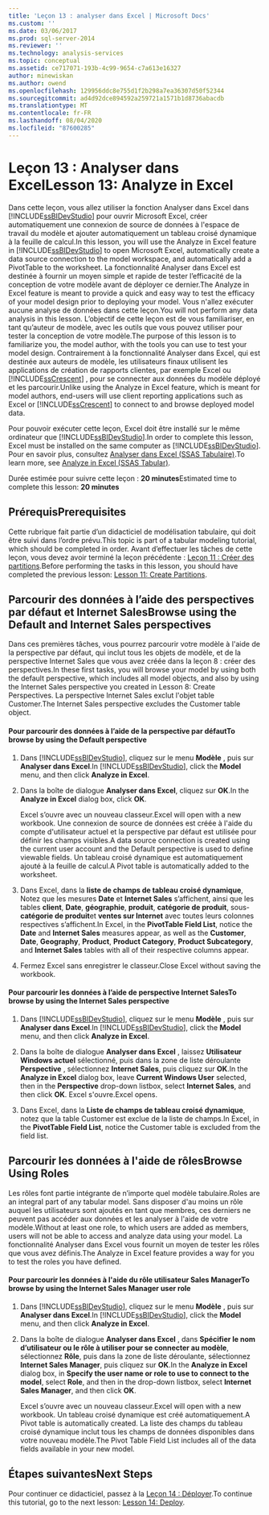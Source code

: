 ```yaml
---
title: 'Leçon 13 : analyser dans Excel | Microsoft Docs'
ms.custom: ''
ms.date: 03/06/2017
ms.prod: sql-server-2014
ms.reviewer: ''
ms.technology: analysis-services
ms.topic: conceptual
ms.assetid: ce717071-193b-4c99-9654-c7a613e16327
author: minewiskan
ms.author: owend
ms.openlocfilehash: 129956ddc8e755d1f2b298a7ea36307d50f52344
ms.sourcegitcommit: ad4d92dce894592a259721a1571b1d8736abacdb
ms.translationtype: MT
ms.contentlocale: fr-FR
ms.lasthandoff: 08/04/2020
ms.locfileid: "87600285"
---
```

# <a name="lesson-13-analyze-in-excel"></a><span data-ttu-id="3886f-102">Leçon 13 : Analyser dans Excel</span><span class="sxs-lookup"><span data-stu-id="3886f-102">Lesson 13: Analyze in Excel</span></span>
  <span data-ttu-id="3886f-103">Dans cette leçon, vous allez utiliser la fonction Analyser dans Excel dans [!INCLUDE[ssBIDevStudio](../includes/ssbidevstudio-md.md)] pour ouvrir Microsoft Excel, créer automatiquement une connexion de source de données à l'espace de travail du modèle et ajouter automatiquement un tableau croisé dynamique à la feuille de calcul.</span><span class="sxs-lookup"><span data-stu-id="3886f-103">In this lesson, you will use the Analyze in Excel feature in [!INCLUDE[ssBIDevStudio](../includes/ssbidevstudio-md.md)] to open Microsoft Excel, automatically create a data source connection to the model workspace, and automatically add a PivotTable to the worksheet.</span></span> <span data-ttu-id="3886f-104">La fonctionnalité Analyser dans Excel est destinée à fournir un moyen simple et rapide de tester l’efficacité de la conception de votre modèle avant de déployer ce dernier.</span><span class="sxs-lookup"><span data-stu-id="3886f-104">The Analyze in Excel feature is meant to provide a quick and easy way to test the efficacy of your model design prior to deploying your model.</span></span> <span data-ttu-id="3886f-105">Vous n'allez exécuter aucune analyse de données dans cette leçon.</span><span class="sxs-lookup"><span data-stu-id="3886f-105">You will not perform any data analysis in this lesson.</span></span> <span data-ttu-id="3886f-106">L’objectif de cette leçon est de vous familiariser, en tant qu’auteur de modèle, avec les outils que vous pouvez utiliser pour tester la conception de votre modèle.</span><span class="sxs-lookup"><span data-stu-id="3886f-106">The purpose of this lesson is to familiarize you, the model author, with the tools you can use to test your model design.</span></span> <span data-ttu-id="3886f-107">Contrairement à la fonctionnalité Analyser dans Excel, qui est destinée aux auteurs de modèle, les utilisateurs finaux utilisent les applications de création de rapports clientes, par exemple Excel ou [!INCLUDE[ssCrescent](../includes/sscrescent-md.md)] , pour se connecter aux données du modèle déployé et les parcourir.</span><span class="sxs-lookup"><span data-stu-id="3886f-107">Unlike using the Analyze in Excel feature, which is meant for model authors, end-users will use client reporting applications such as Excel or [!INCLUDE[ssCrescent](../includes/sscrescent-md.md)] to connect to and browse deployed model data.</span></span>  
  
 <span data-ttu-id="3886f-108">Pour pouvoir exécuter cette leçon, Excel doit être installé sur le même ordinateur que [!INCLUDE[ssBIDevStudio](../includes/ssbidevstudio-md.md)].</span><span class="sxs-lookup"><span data-stu-id="3886f-108">In order to complete this lesson, Excel must be installed on the same computer as [!INCLUDE[ssBIDevStudio](../includes/ssbidevstudio-md.md)].</span></span> <span data-ttu-id="3886f-109">Pour en savoir plus, consultez [Analyser dans Excel &#40;SSAS Tabulaire&#41;](tabular-models/analyze-in-excel-ssas-tabular.md).</span><span class="sxs-lookup"><span data-stu-id="3886f-109">To learn more, see [Analyze in Excel &#40;SSAS Tabular&#41;](tabular-models/analyze-in-excel-ssas-tabular.md).</span></span>  
  
 <span data-ttu-id="3886f-110">Durée estimée pour suivre cette leçon : **20 minutes**</span><span class="sxs-lookup"><span data-stu-id="3886f-110">Estimated time to complete this lesson: **20 minutes**</span></span>  
  
## <a name="prerequisites"></a><span data-ttu-id="3886f-111">Prérequis</span><span class="sxs-lookup"><span data-stu-id="3886f-111">Prerequisites</span></span>  
 <span data-ttu-id="3886f-112">Cette rubrique fait partie d’un didacticiel de modélisation tabulaire, qui doit être suivi dans l’ordre prévu.</span><span class="sxs-lookup"><span data-stu-id="3886f-112">This topic is part of a tabular modeling tutorial, which should be completed in order.</span></span> <span data-ttu-id="3886f-113">Avant d’effectuer les tâches de cette leçon, vous devez avoir terminé la leçon précédente : [Leçon 11 : Créer des partitions](lesson-10-create-partitions.md).</span><span class="sxs-lookup"><span data-stu-id="3886f-113">Before performing the tasks in this lesson, you should have completed the previous lesson: [Lesson 11: Create Partitions](lesson-10-create-partitions.md).</span></span>  
  
## <a name="browse-using-the-default-and-internet-sales-perspectives"></a><span data-ttu-id="3886f-114">Parcourir des données à l’aide des perspectives par défaut et Internet Sales</span><span class="sxs-lookup"><span data-stu-id="3886f-114">Browse using the Default and Internet Sales perspectives</span></span>  
 <span data-ttu-id="3886f-115">Dans ces premières tâches, vous pourrez parcourir votre modèle à l'aide de la perspective par défaut, qui inclut tous les objets de modèle, et de la perspective Internet Sales que vous avez créée dans la leçon 8 : créer des perspectives.</span><span class="sxs-lookup"><span data-stu-id="3886f-115">In these first tasks, you will browse your model by using both the default perspective, which includes all model objects, and also by using the Internet Sales perspective you created in Lesson 8: Create Perspectives.</span></span> <span data-ttu-id="3886f-116">La perspective Internet Sales exclut l'objet table Customer.</span><span class="sxs-lookup"><span data-stu-id="3886f-116">The Internet Sales perspective excludes the Customer table object.</span></span>  
  
#### <a name="to-browse-by-using-the-default-perspective"></a><span data-ttu-id="3886f-117">Pour parcourir des données à l’aide de la perspective par défaut</span><span class="sxs-lookup"><span data-stu-id="3886f-117">To browse by using the Default perspective</span></span>  
  
1.  <span data-ttu-id="3886f-118">Dans [!INCLUDE[ssBIDevStudio](../includes/ssbidevstudio-md.md)], cliquez sur le menu **Modèle** , puis sur **Analyser dans Excel**.</span><span class="sxs-lookup"><span data-stu-id="3886f-118">In [!INCLUDE[ssBIDevStudio](../includes/ssbidevstudio-md.md)], click the **Model** menu, and then click **Analyze in Excel**.</span></span>  
  
2.  <span data-ttu-id="3886f-119">Dans la boîte de dialogue **Analyser dans Excel**, cliquez sur **OK**.</span><span class="sxs-lookup"><span data-stu-id="3886f-119">In the **Analyze in Excel** dialog box, click **OK**.</span></span>  
  
     <span data-ttu-id="3886f-120">Excel s’ouvre avec un nouveau classeur.</span><span class="sxs-lookup"><span data-stu-id="3886f-120">Excel will open with a new workbook.</span></span> <span data-ttu-id="3886f-121">Une connexion de source de données est créée à l'aide du compte d'utilisateur actuel et la perspective par défaut est utilisée pour définir les champs visibles.</span><span class="sxs-lookup"><span data-stu-id="3886f-121">A data source connection is created using the current user account and the Default perspective is used to define viewable fields.</span></span> <span data-ttu-id="3886f-122">Un tableau croisé dynamique est automatiquement ajouté à la feuille de calcul.</span><span class="sxs-lookup"><span data-stu-id="3886f-122">A Pivot table is automatically added to the worksheet.</span></span>  
  
3.  <span data-ttu-id="3886f-123">Dans Excel, dans la **liste de champs de tableau croisé dynamique**, Notez que les mesures **Date** et **Internet Sales** s’affichent, ainsi que les tables **client**, **Date**, **géographie**, **produit**, **catégorie de produit**, sous- **catégorie de produit**et **ventes sur Internet** avec toutes leurs colonnes respectives s’affichent.</span><span class="sxs-lookup"><span data-stu-id="3886f-123">In Excel, in the **PivotTable Field List**, notice the **Date** and **Internet Sales** measures appear, as well as the **Customer**, **Date**, **Geography**, **Product**, **Product Category**, **Product Subcategory**, and **Internet Sales** tables with all of their respective columns appear.</span></span>  
  
4.  <span data-ttu-id="3886f-124">Fermez Excel sans enregistrer le classeur.</span><span class="sxs-lookup"><span data-stu-id="3886f-124">Close Excel without saving the workbook.</span></span>  
  
#### <a name="to-browse-by-using-the-internet-sales-perspective"></a><span data-ttu-id="3886f-125">Pour parcourir les données à l’aide de perspective Internet Sales</span><span class="sxs-lookup"><span data-stu-id="3886f-125">To browse by using the Internet Sales perspective</span></span>  
  
1.  <span data-ttu-id="3886f-126">Dans [!INCLUDE[ssBIDevStudio](../includes/ssbidevstudio-md.md)], cliquez sur le menu **Modèle** , puis sur **Analyser dans Excel**.</span><span class="sxs-lookup"><span data-stu-id="3886f-126">In [!INCLUDE[ssBIDevStudio](../includes/ssbidevstudio-md.md)], click the **Model** menu, and then click **Analyze in Excel**.</span></span>  
  
2.  <span data-ttu-id="3886f-127">Dans la boîte de dialogue **Analyser dans Excel** , laissez **Utilisateur Windows actuel** sélectionné, puis dans la zone de liste déroulante **Perspective** , sélectionnez **Internet Sales**, puis cliquez sur **OK**.</span><span class="sxs-lookup"><span data-stu-id="3886f-127">In the **Analyze in Excel** dialog box, leave **Current Windows User** selected, then in the **Perspective** drop-down listbox, select **Internet Sales**, and then click **OK**.</span></span> <span data-ttu-id="3886f-128">Excel s'ouvre.</span><span class="sxs-lookup"><span data-stu-id="3886f-128">Excel opens.</span></span>  
  
3.  <span data-ttu-id="3886f-129">Dans Excel, dans la **Liste de champs de tableau croisé dynamique**, notez que la table Customer est exclue de la liste de champs.</span><span class="sxs-lookup"><span data-stu-id="3886f-129">In Excel, in the **PivotTable Field List**, notice the Customer table is excluded from the field list.</span></span>  
  
## <a name="browse-using-roles"></a><span data-ttu-id="3886f-130">Parcourir les données à l'aide de rôles</span><span class="sxs-lookup"><span data-stu-id="3886f-130">Browse Using Roles</span></span>  
 <span data-ttu-id="3886f-131">Les rôles font partie intégrante de n’importe quel modèle tabulaire.</span><span class="sxs-lookup"><span data-stu-id="3886f-131">Roles are an integral part of any tabular model.</span></span> <span data-ttu-id="3886f-132">Sans disposer d'au moins un rôle auquel les utilisateurs sont ajoutés en tant que membres, ces derniers ne peuvent pas accéder aux données et les analyser à l'aide de votre modèle.</span><span class="sxs-lookup"><span data-stu-id="3886f-132">Without at least one role, to which users are added as members, users will not be able to access and analyze data using your model.</span></span> <span data-ttu-id="3886f-133">La fonctionnalité Analyser dans Excel vous fournit un moyen de tester les rôles que vous avez définis.</span><span class="sxs-lookup"><span data-stu-id="3886f-133">The Analyze in Excel feature provides a way for you to test the roles you have defined.</span></span>  
  
#### <a name="to-browse-by-using-the-internet-sales-manager-user-role"></a><span data-ttu-id="3886f-134">Pour parcourir les données à l'aide du rôle utilisateur Sales Manager</span><span class="sxs-lookup"><span data-stu-id="3886f-134">To browse by using the Internet Sales Manager user role</span></span>  
  
1.  <span data-ttu-id="3886f-135">Dans [!INCLUDE[ssBIDevStudio](../includes/ssbidevstudio-md.md)], cliquez sur le menu **Modèle** , puis sur **Analyser dans Excel**.</span><span class="sxs-lookup"><span data-stu-id="3886f-135">In [!INCLUDE[ssBIDevStudio](../includes/ssbidevstudio-md.md)], click the **Model** menu, and then click **Analyze in Excel**.</span></span>  
  
2.  <span data-ttu-id="3886f-136">Dans la boîte de dialogue **Analyser dans Excel** , dans **Spécifier le nom d’utilisateur ou le rôle à utiliser pour se connecter au modèle**, sélectionnez **Rôle**, puis dans la zone de liste déroulante, sélectionnez **Internet Sales Manager**, puis cliquez sur **OK**.</span><span class="sxs-lookup"><span data-stu-id="3886f-136">In the **Analyze in Excel** dialog box, in **Specify the user name or role to use to connect to the model**, select **Role**, and then in the drop-down listbox, select **Internet Sales Manager**, and then click **OK**.</span></span>  
  
     <span data-ttu-id="3886f-137">Excel s’ouvre avec un nouveau classeur.</span><span class="sxs-lookup"><span data-stu-id="3886f-137">Excel will open with a new workbook.</span></span> <span data-ttu-id="3886f-138">Un tableau croisé dynamique est créé automatiquement.</span><span class="sxs-lookup"><span data-stu-id="3886f-138">A Pivot table is automatically created.</span></span> <span data-ttu-id="3886f-139">La liste des champs du tableau croisé dynamique inclut tous les champs de données disponibles dans votre nouveau modèle.</span><span class="sxs-lookup"><span data-stu-id="3886f-139">The Pivot Table Field List includes all of the data fields available in your new model.</span></span>  
  
## <a name="next-steps"></a><span data-ttu-id="3886f-140">Étapes suivantes</span><span class="sxs-lookup"><span data-stu-id="3886f-140">Next Steps</span></span>  
 <span data-ttu-id="3886f-141">Pour continuer ce didacticiel, passez à la [Leçon 14 : Déployer](lesson-13-deploy.md).</span><span class="sxs-lookup"><span data-stu-id="3886f-141">To continue this tutorial, go to the next lesson: [Lesson 14: Deploy](lesson-13-deploy.md).</span></span>  
  
  
